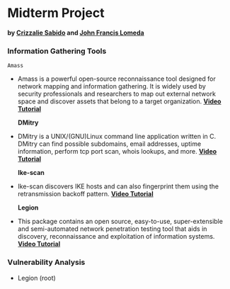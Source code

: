 # Midterm Project
**by [Crizzalie Sabido](https://www.instagram.com/crzzlymsc/) and [John Francis Lomeda](https://www.facebook.com/ahhlanahhhh/)**

### Information Gathering Tools
    Amass
* Amass is a powerful open-source reconnaissance tool designed for network mapping and information gathering. It is widely used by security professionals and researchers to map out external network space and discover assets that belong to a target organization.
  [**Video Tutorial**](https://www.youtube.com/watch?v=8PaVBe0cbIU)

    **DMitry**
* DMitry is a UNIX/(GNU)Linux command line application written in C. DMitry can find possible subdomains, email addresses, uptime information, perform tcp port scan, whois lookups, and more.
  [**Video Tutorial**](https://www.youtube.com/watch?v=-mFMjHNgnuw)

    **Ike-scan**
* Ike-scan discovers IKE hosts and can also fingerprint them using the retransmission backoff pattern.
  [**Video Tutorial**](https://www.youtube.com/watch?v=Txw4sCnh_n8)

    **Legion**
* This package contains an open source, easy-to-use, super-extensible and semi-automated network penetration testing tool that aids in discovery, reconnaissance and exploitation of information systems.
  [**Video Tutorial**](https://www.youtube.com/watch?v=0v2_UFhq6zQ)

### Vulnerability Analysis
* Legion (root)
